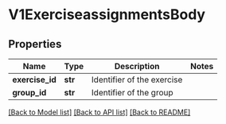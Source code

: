 # V1ExerciseassignmentsBody

## Properties
Name | Type | Description | Notes
------------ | ------------- | ------------- | -------------
**exercise_id** | **str** | Identifier of the exercise | 
**group_id** | **str** | Identifier of the group | 

[[Back to Model list]](../README.md#documentation-for-models) [[Back to API list]](../README.md#documentation-for-api-endpoints) [[Back to README]](../README.md)

